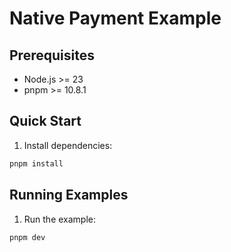 # Native Payment Example

## Prerequisites

- Node.js >= 23
- pnpm >= 10.8.1

## Quick Start

1. Install dependencies:

```bash
pnpm install
```

## Running Examples

1. Run the example:

```bash
pnpm dev
```
